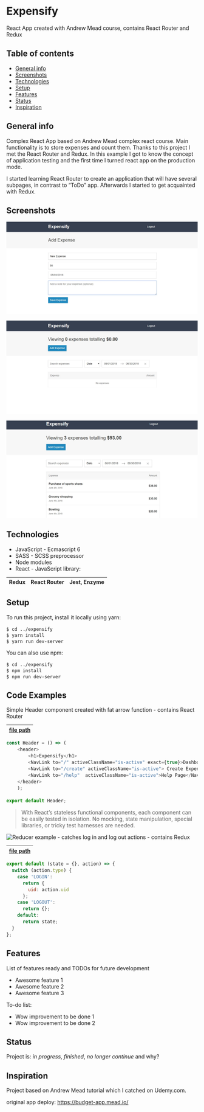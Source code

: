 # Expensify 
React App created with Andrew Mead course, contains React Router and Redux


## Table of contents
* [General info](#general-info)
* [Screenshots](#screenshots)
* [Technologies](#technologies)
* [Setup](#setup)
* [Features](#features)
* [Status](#status)
* [Inspiration](#inspiration)


## General info
Complex React App based on Andrew Mead complex react course. Main functionality is to store expenses and count them.
Thanks to this project I met the React Router and Redux.
In this example I got to know the concept of application testing and the first time I turned react app on the production mode.

I started learning React Router to create an application that will have several subpages, in contrast to “ToDo” app. Afterwards I started to get acquainted with Redux.

## Screenshots

![Example screenshot](https://raw.githubusercontent.com/lapinskap/lapinskap.github.io/master/assets/img/projects/proj-2/add.jpg)


![Example screenshot](https://raw.githubusercontent.com/lapinskap/lapinskap.github.io/master/assets/img/projects/proj-2/stretch.jpg)

![Example screenshot](https://raw.githubusercontent.com/lapinskap/lapinskap.github.io/master/assets/img/projects/proj-2/thumb.jpg)

## Technologies
* JavaScript - Ecmascript 6
* SASS - SCSS preprocessor
* Node modules 
* React - JavaScript library: 

Redux                 | React Router          | Jest, Enzyme                       | 
--------------------- | :-------------------: | :---------------------------------:|


## Setup
To run this project, install it locally using yarn:

```
$ cd ../expensify
$ yarn install
$ yarn run dev-server
```
You can also use npm:

```
$ cd ../expensify
$ npm install
$ npm run dev-server
```

## Code Examples

Simple Header component created with fat arrow function - contains React Router

| [file path](./src/components/Header.js)     | 
| :---------------------------------:|

```javascript
const Header = () => (
    <header>
        <h1>Expensify</h1>
        <NavLink to="/" activeClassName="is-active" exact={true}>Dashboard Page </NavLink>
        <NavLink to="/create" activeClassName="is-active"> Create Expense</NavLink>
        <NavLink to="/help"  activeClassName="is-active">Help Page</NavLink>
    </header>
    );

export default Header;
```

> With React’s stateless functional components, each component can be easily tested in isolation. No mocking, state manipulation, special libraries, or tricky test harnesses are needed.

![Reducer](https://redux.js.org/api-reference/combinereducers) example - catches log in and log out actions - contains Redux

| [file path](./src/reducers/auth.js)     | 
| :---------------------------------:|


```javascript
export default (state = {}, action) => {
  switch (action.type) {
    case 'LOGIN':
      return {
        uid: action.uid
      };
    case 'LOGOUT':
      return {};
    default:
      return state;
  }
};
```

## Features
List of features ready and TODOs for future development
* Awesome feature 1
* Awesome feature 2
* Awesome feature 3

To-do list:
* Wow improvement to be done 1
* Wow improvement to be done 2

## Status
Project is: _in progress_, _finished_, _no longer continue_ and why?

## Inspiration
Project based on Andrew Mead tutorial which I catched on Udemy.com.


original app deploy: https://budget-app.mead.io/
